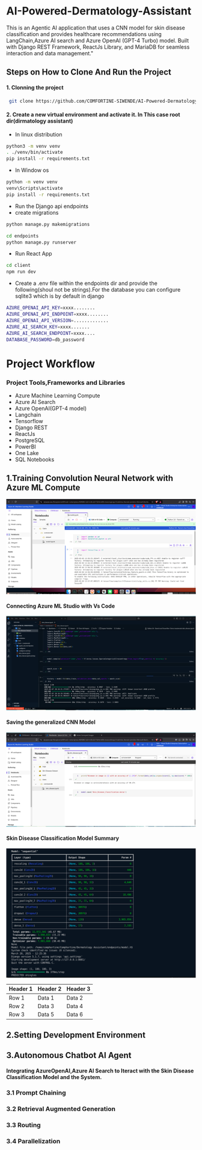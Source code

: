 # AI-Powered-Dermatology-Assistant

This is an Agentic AI application that uses a CNN model for skin disease classification and provides healthcare recommendations using LangChain,Azure AI search and Azure OpenAI (GPT-4 Turbo) model. Built with Django REST Framework, ReactJs Library, and MariaDB for seamless interaction and data management."

## Steps on How to Clone And Run the Project

#### 1. Clonning the project

```bash
 git clone https://github.com/COMFORTINE-SIWENDE/AI-Powered-Dermatology-Assistant.git
```

#### 2. Create a new virtual environment and activate it. In This case root dir(dirmatology assistant)

- In linux distribution

```bash
python3 -m venv venv
. ./venv/bin/activate
pip install -r requirements.txt
```

- In Window os

```bash
python -m venv venv
venv\Scripts\activate
pip install -r requirements.txt
```

- Run the Django api endpoints
- create migrations

```bash
python manage.py makemigrations
```

```bash
cd endpoints
python manage.py runserver
```

- Run React App

```bash
cd client
npm run dev
```

- Create a .env file within the endpoints dir and provide the following(shoul not be strings).For the database you can configure sqlite3 which is by default in django

```bash
AZURE_OPENAI_API_KEY=xxxx........
AZURE_OPENAI_API_ENDPOINT=xxxx........
AZURE_OPENAI_API_VERSION=.............
AZURE_AI_SEARCH_KEY=xxxx.......
AZURE_AI_SEARCH_ENDPOINT=xxxx....
DATABASE_PASSWORD=db_password
```

# Project Workflow

### Project Tools,Frameworks and Libraries

- Azure Machine Learning Compute
- Azure AI Search
- Azure OpenAI(GPT-4 model)
- Langchain
- Tensorflow
- Django REST
- ReactJs
- PostgreSQL
- PowerBI
- One Lake
- SQL Notebooks

## 1.Training Convolution Neural Network with Azure ML Compute

![Azure ML Studio:](endpoints/ai-hack-img/Azure-machine-learning-studio.png)

#### Connecting Azure ML Studio with Vs Code

![Connecting](endpoints/ai-hack-img/azure-vs-code-model-training.png)

#### Saving the generalized CNN Model

![.](endpoints/ai-hack-img/how-to-get-the-model.png)

#### Skin Disease Classification Model Summary

![Summary:](endpoints/ai-hack-img/model-summary.png)

| Header 1 | Header 2 | Header 3 |
| -------- | -------- | -------- |
| Row 1    | Data 1   | Data 2   |
| Row 2    | Data 3   | Data 4   |
| Row 3    | Data 5   | Data 6   |

## 2.Setting Development Environment

## 3.Autonomous Chatbot AI Agent

#### Integrating AzureOpenAI,Azure AI Search to Iteract with the Skin Disease Classification Model and the System.

### 3.1 Prompt Chaining

### 3.2 Retrieval Augmented Generation

### 3.3 Routing

### 3.4 Parallelization
